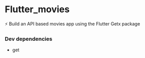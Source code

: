 # Flutter_movies

⚡ Build an API based movies app using the Flutter Getx package

### Dev dependencies
- get
